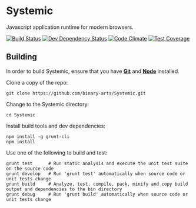 # Systemic
Javascript application runtime for modern browsers.

[![Build Status](https://travis-ci.org/binary-arts/Systemic.svg)](https://travis-ci.org/binary-arts/Systemic)
[![Dev Dependency Status](https://david-dm.org/binary-arts/Systemic/dev-status.svg)](https://david-dm.org/binary-arts/Systemic#info=devDependencies)
[![Code Climate](https://codeclimate.com/github/binary-arts/Systemic/badges/gpa.svg)](https://codeclimate.com/github/binary-arts/Systemic)
[![Test Coverage](https://codeclimate.com/github/binary-arts/Systemic/badges/coverage.svg)](https://codeclimate.com/github/binary-arts/Systemic/coverage)

## Building

In order to build Systemic, ensure that you have **[Git](http://git-scm.com/downloads)** and **[Node](http://nodejs.org)** installed.

Clone a copy of the repo:

```
git clone https://github.com/binary-arts/Systemic.git
```

Change to the Systemic directory:

```
cd Systemic
```

Install build tools and dev dependencies:

```
npm install -g grunt-cli
npm install
```

Use one of the following to build and test:

```
grunt test      # Run static analysis and execute the unit test suite on the source code
grunt develop   # Run 'grunt test' automatically when source code or unit tests change
grunt build     # Analyze, test, compile, pack, minify and copy build output and dependencies to the bin directory
grunt debug     # Run 'grunt build' automatically when source code or unit tests change
```